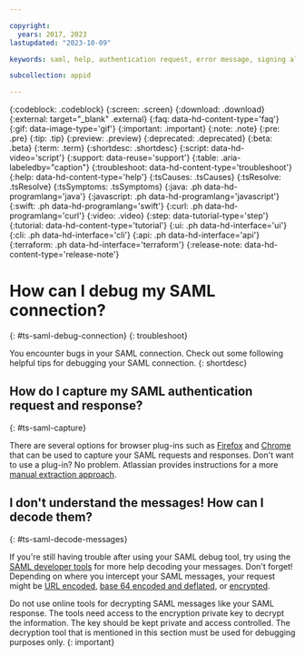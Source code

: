 ```yaml
---

copyright:
  years: 2017, 2023
lastupdated: "2023-10-09"

keywords: saml, help, authentication request, error message, signing algorithm, xml file, signing certificate, valid email, error code, saml message signature, 

subcollection: appid

---
```


{:codeblock: .codeblock}
{:screen: .screen}
{:download: .download}
{:external: target="_blank" .external}
{:faq: data-hd-content-type='faq'}
{:gif: data-image-type='gif'}
{:important: .important}
{:note: .note}
{:pre: .pre}
{:tip: .tip}
{:preview: .preview}
{:deprecated: .deprecated}
{:beta: .beta}
{:term: .term}
{:shortdesc: .shortdesc}
{:script: data-hd-video='script'}
{:support: data-reuse='support'}
{:table: .aria-labeledby="caption"}
{:troubleshoot: data-hd-content-type='troubleshoot'}
{:help: data-hd-content-type='help'}
{:tsCauses: .tsCauses}
{:tsResolve: .tsResolve}
{:tsSymptoms: .tsSymptoms}
{:java: .ph data-hd-programlang='java'}
{:javascript: .ph data-hd-programlang='javascript'}
{:swift: .ph data-hd-programlang='swift'}
{:curl: .ph data-hd-programlang='curl'}
{:video: .video}
{:step: data-tutorial-type='step'}
{:tutorial: data-hd-content-type='tutorial'}
{:ui: .ph data-hd-interface='ui'}
{:cli: .ph data-hd-interface='cli'}
{:api: .ph data-hd-interface='api'}
{:terraform: .ph data-hd-interface='terraform'}
{:release-note: data-hd-content-type='release-note'}

# How can I debug my SAML connection?
{: #ts-saml-debug-connection}
{: troubleshoot} 

You encounter bugs in your SAML connection. Check out some following helpful tips for debugging your SAML connection.
{: shortdesc}


## How do I capture my SAML authentication request and response?
{: #ts-saml-capture}

There are several options for browser plug-ins such as [Firefox](https://addons.mozilla.org/en-US/firefox/addon/saml-tracer/) and [Chrome](https://chrome.google.com/webstore/detail/saml-tracer/mpdajninpobndbfcldcmbpnnbhibjmch?hl=en) that can be used to capture your SAML requests and responses. Don't want to use a plug-in? No problem. Atlassian provides instructions for a more [manual extraction approach](https://confluence.atlassian.com/jirakb/how-to-view-a-saml-responses-in-your-browser-for-troubleshooting-872129244.html).


## I don't understand the messages! How can I decode them?
{: #ts-saml-decode-messages}

If you're still having trouble after using your SAML debug tool, try using the [SAML developer tools](https://www.samltool.com/online_tools.php) for more help decoding your messages. Don't forget! Depending on where you intercept your SAML messages, your request might be [URL encoded](https://www.samltool.com/online_tools.php), [base 64 encoded and deflated](https://www.samltool.com/decode.php), or [encrypted](https://www.samltool.com/decrypt.php).

Do not use online tools for decrypting SAML messages like your SAML response. The tools need access to the encryption private key to decrypt the information. The key should be kept private and access controlled. The decryption tool that is mentioned in this section must be used for debugging purposes only.
{: important}
